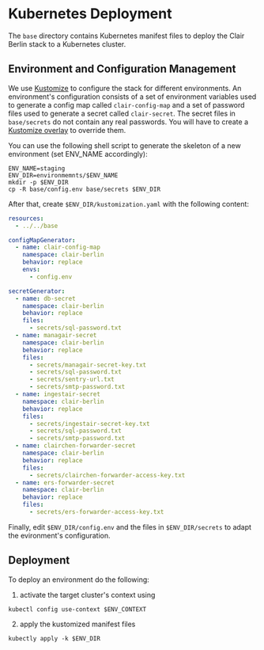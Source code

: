 # Kubernetes Deployment

The `base` directory contains Kubernetes manifest files to deploy the Clair Berlin stack to a Kubernetes cluster.

## Environment and Configuration Management

We use [Kustomize](https://kustomize.io/) to configure the stack for different environments. An environment's configuration consists of a set of environment variables used to generate a config map called `clair-config-map` and a set of password files used to generate a secret called `clair-secret`. The secret files in `base/secrets` do not contain any real passwords. You will have to create a [Kustomize overlay](https://kubernetes.io/docs/tasks/manage-kubernetes-objects/kustomization/#bases-and-overlays) to override them.

You can use the following shell script to generate the skeleton of a new environment (set ENV_NAME accordingly):

```shell
ENV_NAME=staging
ENV_DIR=environmemnts/$ENV_NAME
mkdir -p $ENV_DIR
cp -R base/config.env base/secrets $ENV_DIR
```

After that, create `$ENV_DIR/kustomization.yaml` with the following content:

```yaml
resources:
  - ../../base

configMapGenerator:
  - name: clair-config-map
    namespace: clair-berlin
    behavior: replace
    envs:
      - config.env

secretGenerator:
  - name: db-secret
    namespace: clair-berlin
    behavior: replace
    files:
      - secrets/sql-password.txt
  - name: managair-secret
    namespace: clair-berlin
    behavior: replace
    files:
      - secrets/managair-secret-key.txt
      - secrets/sql-password.txt
      - secrets/sentry-url.txt
      - secrets/smtp-password.txt
  - name: ingestair-secret
    namespace: clair-berlin
    behavior: replace
    files:
      - secrets/ingestair-secret-key.txt
      - secrets/sql-password.txt
      - secrets/smtp-password.txt
  - name: clairchen-forwarder-secret
    namespace: clair-berlin
    behavior: replace
    files:
      - secrets/clairchen-forwarder-access-key.txt
  - name: ers-forwarder-secret
    namespace: clair-berlin
    behavior: replace
    files:
      - secrets/ers-forwarder-access-key.txt
  ```

Finally, edit `$ENV_DIR/config.env` and the files in `$ENV_DIR/secrets` to adapt the evironment's configuration.
## Deployment

To deploy an environment do the following:

1) activate the target cluster's context using
```shell
kubectl config use-context $ENV_CONTEXT
```
2) apply the kustomized manifest files
```shell
kubectly apply -k $ENV_DIR
```

